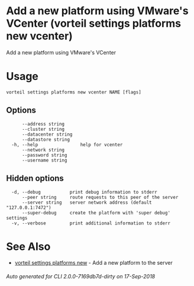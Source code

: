# Add a new platform using VMware's VCenter (vorteil settings platforms new vcenter)

Add a new platform using VMware's VCenter

# Usage

```
vorteil settings platforms new vcenter NAME [flags]
```

## Options

```
      --address string      
      --cluster string      
      --datacenter string   
      --datastore string    
  -h, --help                help for vcenter
      --network string      
      --password string     
      --username string     
```

## Hidden options

```
  -d, --debug           print debug information to stderr
      --peer string     route requests to this peer of the server
      --server string   server network address (default "127.0.0.1:7472")
      --super-debug     create the platform with 'super debug' settings
  -v, --verbose         print additional information to stderr
```

# See Also

* [vorteil settings platforms new](../platforms_new)	 - Add a new platform to the server

###### Auto generated for CLI 2.0.0-7169db7d-dirty on 17-Sep-2018
